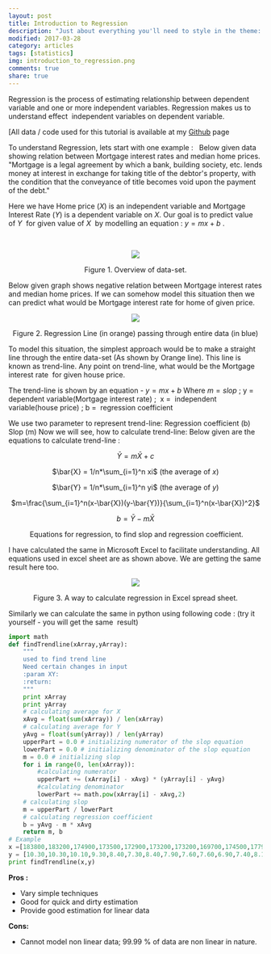 ```yaml
---
layout: post
title: Introduction to Regression
description: "Just about everything you'll need to style in the theme: headings, paragraphs, blockquotes, tables, code blocks, and more."
modified: 2017-03-28
category: articles
tags: [statistics]
img: introduction_to_regression.png
comments: true
share: true
---
```


Regression is the process of estimating relationship between dependent variable and one or more independent variables.
Regression makes us to understand effect  independent variables on dependent variable.

[All data / code used for this tutorial is available at my [Github](https://github.com/snlpatel001213/algorithmia/tree/master/regression/IntroductionToRegression) page

To understand Regression, lets start with one example :  
Below given data showing relation between Mortgage interest rates and median home prices.
"Mortgage is a legal agreement by which a bank, building society, etc. lends money at interest in exchange for taking title of the debtor's property, with the condition that the conveyance of title becomes void upon the payment of the debt."

Here we have Home price ($X$) is an independent variable and Mortgage Interest Rate ($Y$) is a dependent variable on $X$. Our goal is to predict value of $Y$  for given value of $X$  by modelling an equation : $y =  mx + b$ .

​​<p align="center"><img class="img-responsive" src="https://static.wixstatic.com/media/884a24_2232936d92a440f48c3a73fdd40a4c46~mv2.png/v1/fill/w_482,h_462,al_c,usm_0.66_1.00_0.01/884a24_2232936d92a440f48c3a73fdd40a4c46~mv2.png"></p>


<p align="center">Figure 1. Overview of data-set.</p>

Below given graph shows negative relation between Mortgage interest rates and median home prices. If we can somehow model this situation then we can predict what would be Mortgage interest rate for home of given price.
​​
<p align="center"><img class="img-responsive" src="https://static.wixstatic.com/media/884a24_e60314c936234f4298aa0dd7cc535f4a~mv2.png/v1/fill/w_681,h_383,al_c,lg_1/884a24_e60314c936234f4298aa0dd7cc535f4a~mv2.png"></p>

<p align="center">Figure 2. Regression Line (in orange) passing through entire data (in blue)</p>

To model this situation, the simplest approach would be to make a straight line through the entire data-set (As shown by Orange line). This line is known as trend-line. Any point on trend-line, what would be the Mortgage interest rate  for given house price. 

The trend-line is shown by an equation - $y =  mx + b$ 
Where $m = slop$ ; y = dependent variable(Mortgage interest rate) ;  x =  independent variable(house price) ; b =  regression coefficient

We use two parameter to represent trend-line:
Regression coefficient (b) 
Slop (m)
Now we will see, how to calculate trend-line:
Below given are the equations to calculate trend-line :

<center>

$\bar{Y} = m\bar{X} +c$

$\bar{X} = 1/n*\sum_{i=1}^n xi$ (the average of $x$)

$\bar{Y} = 1/n*\sum_{i=1}^n yi$ (the average of $y$)

$m=\frac{\sum_{i=1}^n(x-\bar{X})(y-\bar{Y})}{\sum_{i=1}^n(x-\bar{X})^2}$

$b = \bar{Y} - m\bar{X}$

​​
Equations for regression, to find slop and regression coefficient.
</center>


I have calculated the same in Microsoft Excel to facilitate understanding. All equations used in excel sheet are as shown above. We are getting the same result here too.
​​
<p align="center"><img class="img-responsive" src="https://static.wixstatic.com/media/884a24_be85409588334d3e9147009d1d1b101f~mv2.png/v1/fill/w_719,h_372,al_c,usm_0.66_1.00_0.01/884a24_be85409588334d3e9147009d1d1b101f~mv2.png"></p>

<p align="center">Figure 3. A way to calculate regression in Excel spread sheet.</p>

Similarly we can calculate the same in python using following code : (try it yourself - you will get the same  result)

```python
import math
def findTrendline(xArray,yArray):
    """
    used to find trend line
    Need certain changes in input
    :param XY:
    :return:
    """
    print xArray
    print yArray
    # calculating average for X
    xAvg = float(sum(xArray)) / len(xArray)
    # calculating average for Y
    yAvg = float(sum(yArray)) / len(yArray)
    upperPart = 0.0 # initializing numerator of the slop equation
    lowerPart = 0.0 # initializing denominator of the slop equation
    m = 0.0 # initializing slop
    for i in range(0, len(xArray)):
        #calculating numerator
        upperPart += (xArray[i] - xAvg) * (yArray[i] - yAvg)
        #calculating denominator
        lowerPart += math.pow(xArray[i] - xAvg,2)
    # calculating slop
    m = upperPart / lowerPart
    # calculating regression coefficient
    b = yAvg - m * xAvg
    return m, b
# Example
x =[183800,183200,174900,173500,172900,173200,173200,169700,174500,177900,188100,203200,230200,258200,309800,329800]
y = [10.30,10.30,10.10,9.30,8.40,7.30,8.40,7.90,7.60,7.60,6.90,7.40,8.10,7.00,6.50,5.80]
print findTrendline(x,y)
```

**Pros :** 
- Vary simple techniques
- Good for quick and dirty estimation
- Provide good estimation for linear data

**Cons:**
- Cannot model non linear data; 99.99 % of data are non linear in nature.
